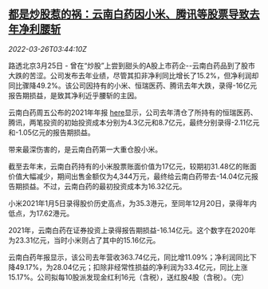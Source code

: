 <!--1648267262000-->
[都是炒股惹的祸：云南白药因小米、腾讯等股票导致去年净利腰斩](https://cn.reuters.com/article/yunnanbaiyao-stock-trading-loss-0326-idCNKCS2LN03M)
------

<div><i>2022-03-26T03:44:10Z</i></div><p>路透北京3月25日 - 曾在“炒股”上尝到甜头的A股上市药企--云南白药品到了股市大跌的苦涩。公司发布去年业绩，尽管其扣非净利同比增长了15.2%，但净利润却同比骤降49.2%。该公司因持有的小米、恒瑞医药、腾讯去年大跌，录得-16亿元报告期损益，是致其净利近乎腰斩的主因。</p><p>云南白药周五公布的2021年年报 <a href="http://www.szse.cn/disclosure/listed/bulletinDetail/index.html?3fc2a65f-85a1-4331-a09e-7d2248907cde">here</a>显示，公司去年清仓了所持有的恒瑞医药、腾讯，两笔投资的初始投资成本分别为4.3亿元和8.7亿元，最终分别录得-2.11亿元和-1.05亿元的报告期损益。</p><p>带来最深伤害的，是云南白药第一大重仓股小米。</p><p>截至去年末，云南白药持有的小米股票账面价值为17亿元，较期初31.48亿的账面价值大幅减少，期间出售金额仅为4,344万元，最终给云南白药带去-14.04亿元报告期损益。不过，云南白药的最初投资成本为16.32亿元。</p><p>小米2021年1月5日录得股价历史高点，为35.3港元，至同年12月20日，录得年内低点，为17.62港元。</p><p>2021年，云南白药在证券投资上录得报告期损益-16.14亿元。这个数字在2020年为23.31亿元，当时小米则占了其中的15.16亿元。</p><p>云南白药年报显示，该公司去年营收363.74亿元，同比增11.09%；净利润同比下降49.17%，为28.04亿元；扣除非经常性损益的净利润为33.4亿元，同比上涨15.17%。公司拟每10股派发现金红利16元（含税），送红股4股（含税）。（完）</p>
